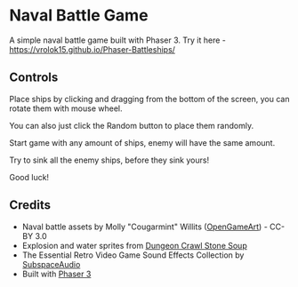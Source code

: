 # Naval Battle Game

A simple naval battle game built with Phaser 3. Try it here - https://vrolok15.github.io/Phaser-Battleships/

## Controls
Place ships by clicking and dragging from the bottom of the screen, you can rotate them with mouse wheel. 

You can also just click the Random button to place them randomly.

Start game with any amount of ships, enemy will have the same amount.

Try to sink all the enemy ships, before they sink yours!

Good luck!

## Credits
- Naval battle assets by Molly "Cougarmint" Willits ([OpenGameArt](https://opengameart.org/content/naval-battle-assets-pack)) - CC-BY 3.0
- Explosion and water sprites from [Dungeon Crawl Stone Soup](https://crawl.develz.org/)
- The Essential Retro Video Game Sound Effects Collection by [SubspaceAudio](https://opengameart.org/content/512-sound-effects-8-bit-style)
- Built with [Phaser 3](https://phaser.io/)
